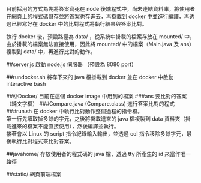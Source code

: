 目前採用的方式為先將答案寫死在 node 後端程式中，尚未連結資料庫，將使用者在網頁上的程式碼儲存並將答案也存進去，再掛載到 docker 中並進行編譯，再透過已經寫好在 docker 中的比對程式將執行結果與答案比對。

執行 docker 後，預設路徑為 data/ ，從系統中掛載的檔案存放在 mounted/ 中，由於掛載的檔案無法直接使用，因此將 mounted/ 中的檔案（Main.java 及 ans）複製到 data/ 中，再進行比對的動作。


##server.js
啟動 node.js 伺服器 （預設為 8080 port）

##rundocker.sh
將存下來的 java 檔掛載到 docker 並在 docker 中啟動 interactive bash

##@Docker/
目前在這個 docker image 中用到的檔案
###ans 
要比對的答案（純文字檔）
###Compare.java (Compare.class)
進行答案比對的程式
###run.sh
在 docker 中執行比對動作整個過程的指令檔。  
第一行先讀取掉多餘的字元，之後將掛載進來的 java 檔複製到 data 資料夾（掛載進來的檔案不能直接使用），然後編譯並執行。  
接著會以 Linux 的 script 指令紀錄輸入輸出，並透過 col 指令移除多餘字元，最後執行比對程式來比對答案。

##javahome/
存放使用者的程式碼的 java 檔，透過 tty 所產生的 id 來當作唯一路徑

##static/
網頁前端檔案


